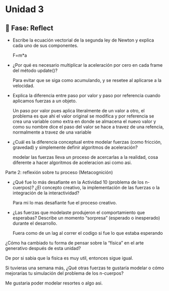 # Unidad 3


## 🤔 Fase: Reflect

- Escribe la ecuación vectorial de la segunda ley de Newton y explica cada uno de sus componentes.

  F=m*a
  
- ¿Por qué es necesario multiplicar la aceleración por cero en cada frame del método update()?

  Para evitar que se siga como acumulando, y se resetee al aplicarse a la velocidad.
  
- Explica la diferencia entre paso por valor y paso por referencia cuando aplicamos fuerzas a un objeto.

  Un paso por valor pues aplica literalmente de un valor a otro, el problema es que ahi el valor original se modifica y por referencia se crea una variable como extra en donde se almacena el nuevo valor y como su nombre dice el paso del valor se hace a travez de una refencia, normalmente a travez de una variable

- ¿Cuál es la diferencia conceptual entre modelar fuerzas (como fricción, gravedad) y simplemente definir algoritmos de aceleración?

  modelar las fuerzas lleva un proceso de acercarlas a la realidad, cosa diferente a hacer algoritmos de aceleracion asi como asi.
  
Parte 2: reflexión sobre tu proceso (Metacognición)

- ¿Qué fue lo más desafiante en la Actividad 10 (problema de los n-cuerpos)? ¿El concepto creativo, la implementación de las fuerzas o la integración de la interactividad?

  Para mi lo mas desafiante fue el proceso creativo.
  
- ¿Las fuerzas que modelaste produjeron el comportamiento que esperabas? Describe un momento “sorpresa” (esperado o inesperado) durante el desarrollo.

  Fuera como de un lag al correr el codigo si fue lo que estaba esperando
  
¿Cómo ha cambiado tu forma de pensar sobre la “física” en el arte generativo después de esta unidad?

  De por si sabia que la fisica es muy util, entonces sigue igual.
  
Si tuvieras una semana más, ¿Qué otras fuerzas te gustaría modelar o cómo mejorarías tu simulación del problema de los n-cuerpos?

  Me gustaria poder modelar resortes o algo asi.

  
